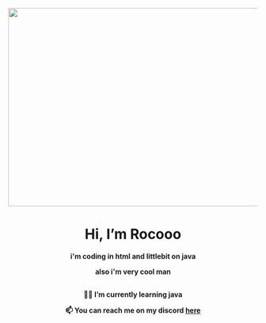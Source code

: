 <p align="center">
  <img src="https://i.imgur.com/upzyvuQ.png" width="800" height="400"/>
</p>
<h1  align="center">Hi, I’m Rocooo</h1>

<p align="center"><b>i'm coding in html and littlebit on java</b></p>
<p align="center"><b>also i'm very cool man</b></p>

## 

<p align="center"><b>👨‍💻 I’m currently learning java</b></p>

<p align="center"><b>📫 You can reach me on my discord <a href="https://discordapp.com/users/739418931051102239">here</a></b></p>
